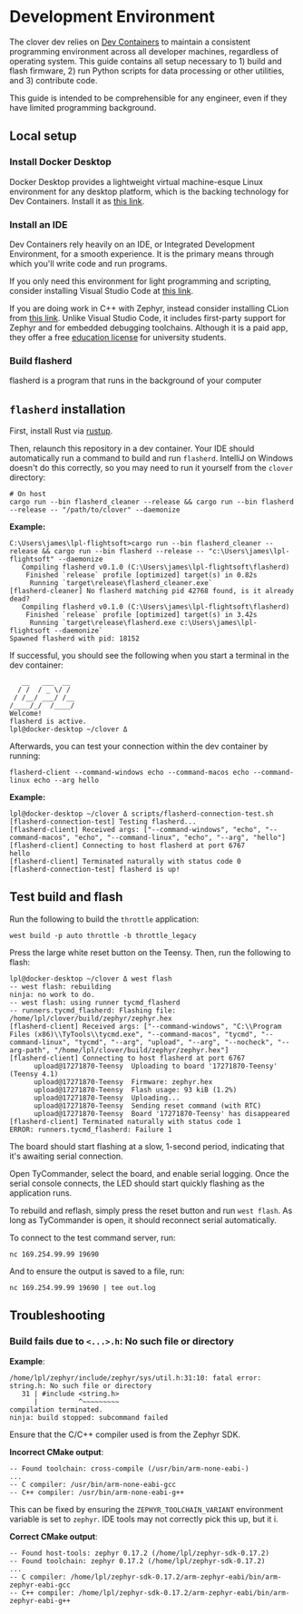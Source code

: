 # Development Environment

The clover dev relies on [Dev Containers](https://containers.dev/) to maintain a consistent programming environment
across all developer machines, regardless of operating system. This guide contains all setup necessary
to 1) build and flash firmware, 2) run Python scripts for data processing or other utilities, and 3)
contribute code.

This guide is intended to be comprehensible for any engineer, even if they have limited programming
background.

## Local setup

### Install Docker Desktop

Docker Desktop provides a lightweight virtual machine-esque Linux environment for any desktop platform,
which is the backing technology for Dev Containers. Install it
as [this link](https://www.docker.com/products/docker-desktop/).

### Install an IDE

Dev Containers rely heavily on an IDE, or Integrated Development Environment, for a smooth experience.
It is the primary means through which you'll write code and run programs.

If you only need this environment for light programming and scripting, consider installing Visual Studio Code
at [this link](https://code.visualstudio.com/download).

If you are doing work in C++ with Zephyr, instead consider installing CLion
from [this link](https://www.jetbrains.com/clion/download). Unlike Visual Studio Code,
it includes first-party support for Zephyr and for embedded debugging toolchains. Although it is
a paid app, they offer a free [education license](https://www.jetbrains.com/shop/eform/students) for university
students.

### Build flasherd

flasherd is a program that runs in the background of your computer

## `flasherd` installation

First, install Rust via [rustup](https://rustup.rs/).

Then, relaunch this repository in a dev container. Your IDE should automatically run a command to build and run
`flasherd`. IntelliJ on Windows doesn't do this correctly, so you may need to run it yourself from the `clover`
directory:

```shell
# On host
cargo run --bin flasherd_cleaner --release && cargo run --bin flasherd --release -- "/path/to/clover" --daemonize
```

**Example:**

```text
C:\Users\james\lpl-flightsoft>cargo run --bin flasherd_cleaner --release && cargo run --bin flasherd --release -- "c:\Users\james\lpl-flightsoft" --daemonize
   Compiling flasherd v0.1.0 (C:\Users\james\lpl-flightsoft\flasherd)
    Finished `release` profile [optimized] target(s) in 0.82s
     Running `target\release\flasherd_cleaner.exe`
[flasherd-cleaner] No flasherd matching pid 42768 found, is it already dead?
   Compiling flasherd v0.1.0 (C:\Users\james\lpl-flightsoft\flasherd)
    Finished `release` profile [optimized] target(s) in 3.42s
     Running `target\release\flasherd.exe c:\Users\james\lpl-flightsoft --daemonize`
Spawned flasherd with pid: 18152
```

If successful, you should see the following when you start a terminal in the dev container:

```text
   __   ___  __
  / /  / _ \/ /                                                                                                                                                                                                                                                                                                     
 / /__/ ___/ /__                                                                                                                                                                                                                                                                                                    
/____/_/  /____/                                                                                                                                                                                                                                                                                                    
Welcome!                                                                                                                                                                                                                                                                                                            
flasherd is active.
lpl@docker-desktop ~/clover Δ 
```

Afterwards, you can test your connection within the dev container by running:

```shell
flasherd-client --command-windows echo --command-macos echo --command-linux echo --arg hello
```

**Example:**

```
lpl@docker-desktop ~/clover Δ scripts/flasherd-connection-test.sh
[flasherd-connection-test] Testing flasherd...
[flasherd-client] Received args: ["--command-windows", "echo", "--command-macos", "echo", "--command-linux", "echo", "--arg", "hello"]
[flasherd-client] Connecting to host flasherd at port 6767
hello
[flasherd-client] Terminated naturally with status code 0
[flasherd-connection-test] flasherd is up!
```

## Test build and flash

Run the following to build the `throttle` application:

```shell
west build -p auto throttle -b throttle_legacy
```

Press the large white reset button on the Teensy. Then, run the following to flash:

```text
lpl@docker-desktop ~/clover Δ west flash                                                                                                                                                                                                                                                                            
-- west flash: rebuilding
ninja: no work to do.                                                                                                                                                                                                                                                                                               
-- west flash: using runner tycmd_flasherd
-- runners.tycmd_flasherd: Flashing file: /home/lpl/clover/build/zephyr/zephyr.hex                                                                                                                                                                                                                                  
[flasherd-client] Received args: ["--command-windows", "C:\\Program Files (x86)\\TyTools\\tycmd.exe", "--command-macos", "tycmd", "--command-linux", "tycmd", "--arg", "upload", "--arg", "--nocheck", "--arg-path", "/home/lpl/clover/build/zephyr/zephyr.hex"]                                                    
[flasherd-client] Connecting to host flasherd at port 6767
      upload@17271870-Teensy  Uploading to board '17271870-Teensy' (Teensy 4.1)
      upload@17271870-Teensy  Firmware: zephyr.hex
      upload@17271870-Teensy  Flash usage: 93 kiB (1.2%)
      upload@17271870-Teensy  Uploading...
      upload@17271870-Teensy  Sending reset command (with RTC)
      upload@17271870-Teensy  Board '17271870-Teensy' has disappeared
[flasherd-client] Terminated naturally with status code 1
ERROR: runners.tycmd_flasherd: Failure 1
```

The board should start flashing at a slow, 1-second period, indicating that it's awaiting serial connection.

Open TyCommander, select the board, and enable serial logging. Once the serial console connects, the LED should start
quickly flashing as the application runs.

To rebuild and reflash, simply press the reset button and run `west flash`. As long as TyCommander is open, it should
reconnect serial automatically.

To connect to the test command server, run:

```shell
nc 169.254.99.99 19690
```

And to ensure the output is saved to a file, run:

```shell
nc 169.254.99.99 19690 | tee out.log
```

## Troubleshooting

### Build fails due to `<...>.h`: No such file or directory

**Example**:

```text
/home/lpl/zephyr/include/zephyr/sys/util.h:31:10: fatal error: string.h: No such file or directory
   31 | #include <string.h>
      |          ^~~~~~~~~~
compilation terminated.
ninja: build stopped: subcommand failed
```

Ensure that the C/C++ compiler used is from the Zephyr SDK.

**Incorrect CMake output**:

```text
-- Found toolchain: cross-compile (/usr/bin/arm-none-eabi-)
...
-- C compiler: /usr/bin/arm-none-eabi-gcc
-- C++ compiler: /usr/bin/arm-none-eabi-g++
```

This can be fixed by ensuring the `ZEPHYR_TOOLCHAIN_VARIANT` environment variable is set to `zephyr`. IDE tools may not
correctly pick this up, but it i.

**Correct CMake output**:

```text
-- Found host-tools: zephyr 0.17.2 (/home/lpl/zephyr-sdk-0.17.2)
-- Found toolchain: zephyr 0.17.2 (/home/lpl/zephyr-sdk-0.17.2)
...
-- C compiler: /home/lpl/zephyr-sdk-0.17.2/arm-zephyr-eabi/bin/arm-zephyr-eabi-gcc
-- C++ compiler: /home/lpl/zephyr-sdk-0.17.2/arm-zephyr-eabi/bin/arm-zephyr-eabi-g++
```
